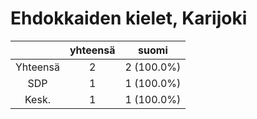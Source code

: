 # Ehdokkaiden kielet, Karijoki

| |yhteensä|suomi|
|:---:|:---:|:---:|
|Yhteensä|2|2 (100.0%)|
|SDP|1|1 (100.0%)|
|Kesk.|1|1 (100.0%)|

